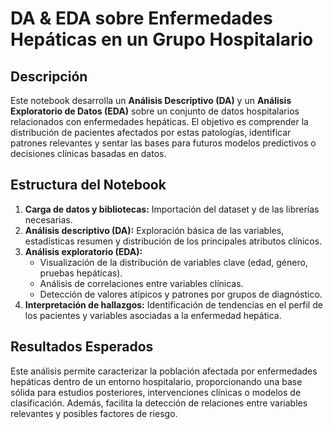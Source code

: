 # DA & EDA sobre Enfermedades Hepáticas en un Grupo Hospitalario

## Descripción

Este notebook desarrolla un **Análisis Descriptivo (DA)** y un **Análisis Exploratorio de Datos (EDA)** sobre un conjunto de datos hospitalarios relacionados con enfermedades hepáticas. El objetivo es comprender la distribución de pacientes afectados por estas patologías, identificar patrones relevantes y sentar las bases para futuros modelos predictivos o decisiones clínicas basadas en datos.

## Estructura del Notebook

1. **Carga de datos y bibliotecas:** Importación del dataset y de las librerías necesarias.
2. **Análisis descriptivo (DA):** Exploración básica de las variables, estadísticas resumen y distribución de los principales atributos clínicos.
3. **Análisis exploratorio (EDA):**
   - Visualización de la distribución de variables clave (edad, género, pruebas hepáticas).
   - Análisis de correlaciones entre variables clínicas.
   - Detección de valores atípicos y patrones por grupos de diagnóstico.
4. **Interpretación de hallazgos:** Identificación de tendencias en el perfil de los pacientes y variables asociadas a la enfermedad hepática.

## Resultados Esperados

Este análisis permite caracterizar la población afectada por enfermedades hepáticas dentro de un entorno hospitalario, proporcionando una base sólida para estudios posteriores, intervenciones clínicas o modelos de clasificación. Además, facilita la detección de relaciones entre variables relevantes y posibles factores de riesgo.
